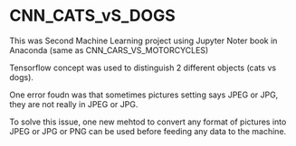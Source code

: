 # CNN_CATS_vS_DOGS

This was Second Machine Learning project using Jupyter Noter book in Anaconda (same as CNN_CARS_VS_MOTORCYCLES)

Tensorflow concept was used to distinguish 2 different objects (cats vs dogs).

One error foudn was that sometimes pictures setting says JPEG or JPG, they are not really in JPEG or JPG.

To solve this issue, one new mehtod to convert any format of pictures into JPEG or JPG or PNG can be used before feeding any data to the machine.
